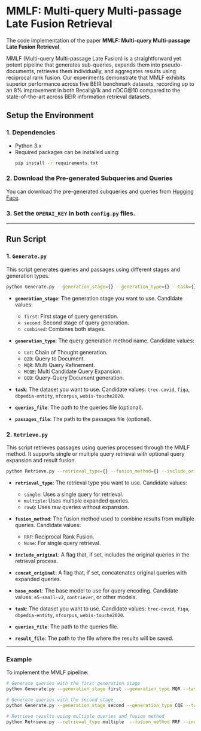 
# MMLF: Multi-query Multi-passage Late Fusion Retrieval

The code implementation of the paper **MMLF: Multi-query Multi-passage Late Fusion Retrieval**.  
  
MMLF (Multi-query Multi-passage Late Fusion) is a straightforward yet potent pipeline that generates sub-queries, expands them into pseudo-documents, retrieves them individually, and aggregates results using reciprocal rank fusion. Our experiments demonstrate that MMLF exhibits superior performance across five BEIR benchmark datasets, recording up to an 8% improvement in both Recall@1k and nDCG@10 compared to the state-of-the-art across BEIR information retrieval datasets.

## Setup the Environment

### 1. Dependencies

- Python 3.x
- Required packages can be installed using:
  ```bash
  pip install -r requirements.txt
  ```

### 2. Download the Pre-generated Subqueries and Queries

You can download the pre-generated subqueries and queries from [Hugging Face](https://huggingface.co/datasets/yvonne90190/MMLF_Generated_Results/tree/main).

### 3. Set the `OPENAI_KEY` in both `config.py` files.

---

## Run Script

### 1. `Generate.py`

This script generates queries and passages using different stages and generation types.

```bash
python Generate.py --generation_stage={} --generation_type={} --task={} --queries_file={} --passages_file={}
```

- **`generation_stage`**: The generation stage you want to use. Candidate values:
  - `first`: First stage of query generation.
  - `second`: Second stage of query generation.
  - `combined`: Combines both stages.
  
- **`generation_type`**: The query generation method name. Candidate values:
  - `CoT`: Chain of Thought generation.
  - `Q2D`: Query to Document.
  - `MQR`: Multi Query Refinement.
  - `MCQE`: Multi Candidate Query Expansion.
  - `QQD`: Query-Query Document generation.
  
- **`task`**: The dataset you want to use. Candidate values: `trec-covid`, `fiqa`, `dbpedia-entity`, `nfcorpus`, `webis-touche2020`.
  
- **`queries_file`**: The path to the queries file (optional).
  
- **`passages_file`**: The path to the passages file (optional).

### 2. `Retrieve.py`

This script retrieves passages using queries processed through the MMLF method. It supports single or multiple query retrieval with optional query expansion and result fusion.

```bash
python Retrieve.py --retrieval_type={} --fusion_method={} --include_original --concat_original --base_model={} --task={} --queries_file={} --result_file={}
```

- **`retrieval_type`**: The retrieval type you want to use. Candidate values:
  - `single`: Uses a single query for retrieval.
  - `multiple`: Uses multiple expanded queries.
  - `rawQ`: Uses raw queries without expansion.
  
- **`fusion_method`**: The fusion method used to combine results from multiple queries. Candidate values:
  - `RRF`: Reciprocal Rank Fusion.
  - `None`: For single query retrieval.
  
- **`include_original`**: A flag that, if set, includes the original queries in the retrieval process.
  
- **`concat_original`**: A flag that, if set, concatenates original queries with expanded queries.
  
- **`base_model`**: The base model to use for query encoding. Candidate values: `e5-small-v2`, `contriever`, or other models.
  
- **`task`**: The dataset you want to use. Candidate values: `trec-covid`, `fiqa`, `dbpedia-entity`, `nfcorpus`, `webis-touche2020`.
  
- **`queries_file`**: The path to the queries file.
  
- **`result_file`**: The path to the file where the results will be saved.

---

### Example

To implement the MMLF pipeline:

```bash
# Generate queries with the first generation stage
python Generate.py --generation_stage first --generation_type MQR --task "$task_type" --queries_file "your_queries_file"

# Generate queries with the second stage
python Generate.py --generation_stage second --generation_type CQE --task "$task_type" --queries_file "your_queries_file" --passages_file "your_passages_file"

# Retrieve results using multiple queries and fusion method
python Retrieve.py --retrieval_type multiple  --fusion_method RRF --include_original --base_model "$base_model" --task "$task_type" --queries_file "your_passages_file" --result_file "your_result_file"
```

